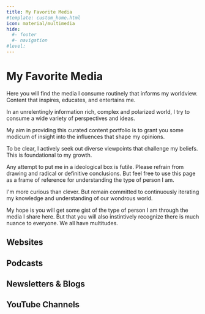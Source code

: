 ```yaml
---
title: My Favorite Media
#template: custom_home.html 
icon: material/multimedia
hide:
  #- footer
  #- navigation
#level:
---
```


# My Favorite Media

Here you will find the media I consume routinely that informs my worldview. Content that inspires, educates, and entertains me. 

In an unrelentingly information rich, complex and polarized world, I try to consume a wide variety of perspectives and ideas. 

My aim in providing this curated content portfolio is to grant you some modicum of insight into the influences that shape my opinions. 

To be clear, I actively seek out diverse viewpoints that challenge my beliefs. This is foundational to my growth.

Any attempt to put me in a ideological box is futile. Please refrain from drawing and radical or definitive conclusions. But feel free to use this page as a frame of reference for understanding the type of person I am.

I'm more curious than clever. But remain committed to continuously iterating my knowledge and understanding of our wondrous world.

My hope is you will get some gist of the type of person I am through the media I share here. But that you will also instintively recognize there is much nuance to everyone. We all have multitudes. 

## Websites

## Podcasts

## Newsletters & Blogs

## YouTube Channels

